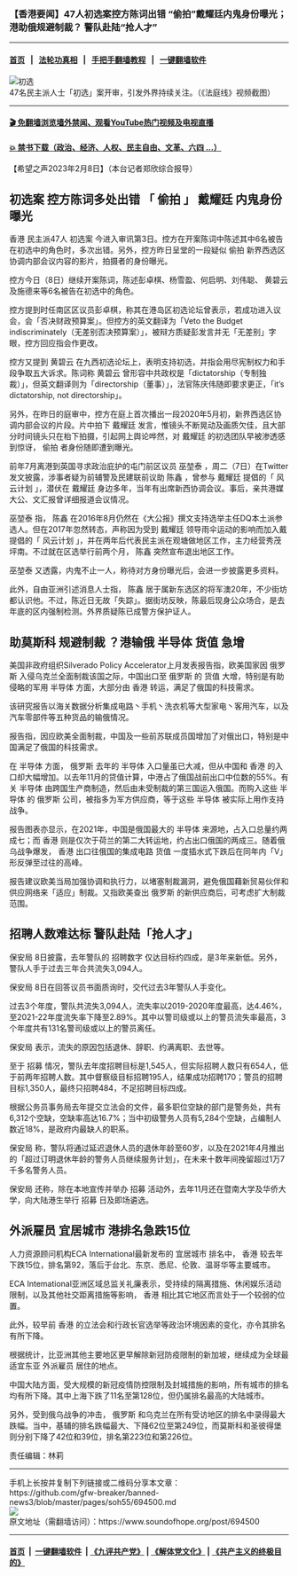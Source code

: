 ### 【香港要闻】47人初选案控方陈词出错 “偷拍”戴耀廷内鬼身份曝光；港助俄规避制裁？ 警队赴陆“抢人才”
------------------------

#### [首页](https://github.com/gfw-breaker/banned-news3/blob/master/README.md) &nbsp;&nbsp;|&nbsp;&nbsp; [法轮功真相](https://github.com/begood0513/basic/blob/master/README.md)  &nbsp;&nbsp;|&nbsp;&nbsp; [手把手翻墙教程](https://github.com/gfw-breaker/guides/wiki)  &nbsp;&nbsp;|&nbsp;&nbsp; [一键翻墙软件](https://github.com/gfw-breaker/nogfw/blob/master/README.md)  



<div><img alt="初选" src="https://img.soundofhope.org/2023-02/chuxuan-1675708836351.jpg"/>
<br/><figcaption class="caption">
 47名民主派人士「初选」案开审，引发外界持续关注。（《法庭线》视频截图）
</figcaption></div><hr/>

#### [ 🎬  免翻墙浏览墙外禁闻、观看YouTube热门视频及电视直播](https://github.com/gfw-breaker/HelloWorld)

#### [ 💥  禁书下载（政治、经济、人权、民主自由、文革、六四 ...）](https://github.com/gfw-breaker/books/blob/master/README.md)

<div><div class="Content__Wrapper sc-1bvya0-0 elmmKw article_body" data-checkusr="" itemprop="articleBody">
 <div id="post_place_1">
 </div>
 <p class="meta-top">
  <span class="meta">
   【希望之声2023年2月8日】（本台记者郑欣综合报导）
  </span>
 </p>
 <h2>
  <strong>
   <ok href="/term/491330">
    初选案
   </ok>
   控方陈词多处出错 「
   <ok href="/term/37316">
    偷拍
   </ok>
   」
   <ok href="/term/3820">
    戴耀廷
   </ok>
   内鬼身份曝光
  </strong>
 </h2>
 <p>
  <ok href="/term/1043">
   香港
  </ok>
  民主派47人
  <ok href="/term/491330">
   初选案
  </ok>
  今进入审讯第3日。控方在开案陈词中陈述其中6名被告在初选中的角色时，多次出错。另外，控方昨日呈堂的一段疑似
  <ok href="/term/37316">
   偷拍
  </ok>
  新界西选区协调内部会议内容的影片，拍摄者的身份曝光。
 </p>
 <p>
  控方今日（8日）继续开案陈词，陈述彭卓棋、杨雪盈、何启明、刘伟聪、
  <ok href="/term/89235">
   黄碧云
  </ok>
  及施德来等6名被告在初选中的角色。
 </p>
 <p>
  控方提到时任南区区议员彭卓棋，称其在港岛区初选论坛曾表示，若成功进入议会，会「否决财政预算案」。但控方的英文翻译为「Veto the Budget indiscriminately（无差别否决预算案）」，被辩方质疑彭发言并无「无差别」字眼，控方回应指会作更改。
 </p>
 <p>
  控方又提到
  <ok href="/term/89235">
   黄碧云
  </ok>
  在九西初选论坛上，表明支持初选，并指会用尽宪制权力和手段争取五大诉求。陈词称
  <ok href="/term/89235">
   黄碧云
  </ok>
  曾形容中共政权是「dictatorship（专制独裁）」，但英文翻译则为「directorship（董事）」，法官陈庆伟随即要求更正，「it’s dictatorship, not directorship」。
 </p>
 <p>
  另外，在昨日的庭审中，控方在庭上首次播出一段2020年5月初，新界西选区协调内部会议的片段。片中拍下
  <ok href="/term/3820">
   戴耀廷
  </ok>
  发言，惟镜头不断晃动及画质欠佳，且大部分时间镜头只在枱下拍摄，引起网上舆论哗然，对
  <ok href="/term/3820">
   戴耀廷
  </ok>
  的初选团队早被渗透感到惊讶，
  <ok href="/term/37316">
   偷拍
  </ok>
  者身份随即遭到曝光。
 </p>
 <p>
  前年7月离港到英国寻求政治庇护的屯门前区议员
  <ok href="/term/837024">
   巫堃泰
  </ok>
  ，周二（7日）在Twitter发文披露，涉事者疑为前辅警及民建联前议助
  <ok href="/term/837027">
   陈鑫
  </ok>
  ，曾参与
  <ok href="/term/3820">
   戴耀廷
  </ok>
  提倡的「
  <ok href="/term/837030">
   风云计划
  </ok>
  」，潜伏在
  <ok href="/term/3820">
   戴耀廷
  </ok>
  身边多年，当年有出席新西协调会议。事后，亲共港媒大公、文汇报曾详细报道会议情况。
 </p>
 <p>
  <ok href="/term/837024">
   巫堃泰
  </ok>
  指，
  <ok href="/term/837027">
   陈鑫
  </ok>
  在2016年8月仍然在《大公报》撰文支持选举主任DQ本土派参选人。但在2017年忽然转态，声称因为受到
  <ok href="/term/3820">
   戴耀廷
  </ok>
  领导雨伞运动的影响而加入戴提倡的「
  <ok href="/term/837030">
   风云计划
  </ok>
  」，并在两年后代表民主派在观塘做地区工作，主力经营秀茂坪南。不过就在区选举行前两个月，
  <ok href="/term/837027">
   陈鑫
  </ok>
  突然宣布退出地区工作。
 </p>
 <p>
  <ok href="/term/837024">
   巫堃泰
  </ok>
  又透露，内鬼不止一人，称待对方身份曝光后，会进一步披露更多资料。
 </p>
 <p>
  此外，自由亚洲引述消息人士指，
  <ok href="/term/837027">
   陈鑫
  </ok>
  居于属新东选区的将军澳20年，不少街坊都认识他。不过，陈近日无故「失踪」。据街坊反映，陈最后现身公众场合，是去年底的区内强制检测。外界质疑陈已成警方保护证人。
 </p>
 <h2>
  <strong>
   助莫斯科
   <ok href="/term/699256">
    规避制裁
   </ok>
   ？港输俄
   <ok href="/term/1745">
    半导体
   </ok>
   <ok href="/term/837033">
    货值
   </ok>
   急增
  </strong>
 </h2>
 <p>
  美国非政府组织Silverado Policy Accelerator上月发表报告指，欧美国家因
  <ok href="/term/1150">
   俄罗斯
  </ok>
  入侵乌克兰全面制裁该国之际，中国出口至
  <ok href="/term/1150">
   俄罗斯
  </ok>
  的
  <ok href="/term/837033">
   货值
  </ok>
  大增，特别是有助侵略的军用
  <ok href="/term/1745">
   半导体
  </ok>
  方面，大部分由
  <ok href="/term/1043">
   香港
  </ok>
  转运，满足了俄国的科技需求。
 </p>
 <p>
  该研究报告以海关数据分析集成电路丶手机丶洗衣机等大型家电丶客用汽车，以及汽车零部件等五种货品的输俄情况。
 </p>
 <p>
  报告指，因应欧美全面制裁，中国及一些前苏联成员国增加了对俄出口，特别是中国满足了俄国的科技需求。
 </p>
 <p>
  在
  <ok href="/term/1745">
   半导体
  </ok>
  方面，
  <ok href="/term/1150">
   俄罗斯
  </ok>
  去年的
  <ok href="/term/1745">
   半导体
  </ok>
  入口量虽已大减，但从中国和
  <ok href="/term/1043">
   香港
  </ok>
  的入口却大幅增加。以去年11月的贷值计算，中港占了俄国战前出口中位数的55%。有关
  <ok href="/term/1745">
   半导体
  </ok>
  由跨国生产商制造，然后由未受制裁的第三国运入俄国。而购入这些
  <ok href="/term/1745">
   半导体
  </ok>
  的
  <ok href="/term/1150">
   俄罗斯
  </ok>
  公司，被指多为军方供应商，等于这些
  <ok href="/term/1745">
   半导体
  </ok>
  被实际上用作支持战争。
 </p>
 <p>
  报告图表亦显示，在2021年，中国是俄国最大的
  <ok href="/term/1745">
   半导体
  </ok>
  来源地，占入口总量约两成七；而
  <ok href="/term/1043">
   香港
  </ok>
  则是仅次于荷兰的第二大转运地，约占出口俄国的两成三。随着俄乌战争爆发，
  <ok href="/term/1043">
   香港
  </ok>
  出口往俄国的集成电路
  <ok href="/term/837033">
   货值
  </ok>
  一度插水式下跌后在同年内「V」形反弹至过往的高峰。
 </p>
 <p>
  报告建议欧美当局加强协调和执行力，以堵塞制裁漏洞，避免俄国藉新贸易伙伴和供应网络来「适应」制裁。又指欧美查出
  <ok href="/term/1150">
   俄罗斯
  </ok>
  的新供应商后，可考虑扩大制裁范围。
 </p>
 <h2>
  <strong>
   招聘人数难达标 警队赴陆「抢人才」
  </strong>
 </h2>
 <p>
  <ok href="/term/774026">
   保安局
  </ok>
  8日披露，去年警队的
  <ok href="/term/837036">
   招聘数字
  </ok>
  仅达目标约四成，是3年来新低。另外，警队人手于过去三年合共流失3,094人。
 </p>
 <p>
  <ok href="/term/774026">
   保安局
  </ok>
  8日在回答议员书面质询时，交代过去3年警队人手变化。
 </p>
 <p>
  过去3个年度，警队共流失3,094人，流失率以2019-2020年度最高，达4.46%，至2021-22年度流失率下降至2.89%。其中以警司级或以上的警员流失率最高，3个年度共有131名警司级或以上的警员离任。
 </p>
 <p>
  <ok href="/term/774026">
   保安局
  </ok>
  表示，流失的原因包括退休、辞职、约满离职、去世等。
 </p>
 <p>
  至于
  <ok href="/term/127456">
   招募
  </ok>
  情况，警队去年度招聘目标是1,545人，但实际招聘人数只有654人，低于前两年招聘人数。其中督察级目标招聘195人，结果成功招聘170；警员的招聘目标1,350人，最终只招聘484，不足招聘目标四成。
 </p>
 <p>
  根据公务员事务局去年提交立法会的文件，最多职位空缺的部门是警务处，共有6,312个空缺，空缺率高达16.7%；当中初级警务人员有5,284个空缺，占编制人数近18%，是政府内最缺人的职系。
 </p>
 <p>
  <ok href="/term/774026">
   保安局
  </ok>
  称，警队将通过延迟退休人员的退休年龄至60岁，以及在2021年4月推出的「超过订明退休年龄的警务人员继续服务计划」，在未来十数年间挽留超过1万7千多名警务人员。
 </p>
 <p>
  <ok href="/term/774026">
   保安局
  </ok>
  还称，除在本地宣传并举办
  <ok href="/term/127456">
   招募
  </ok>
  活动外，去年11月还在暨南大学及华侨大学，向大陆港生举行
  <ok href="/term/127456">
   招募
  </ok>
  日及即场遴选。
 </p>
 <h2>
  <strong>
   <ok href="/term/837039">
    外派雇员
   </ok>
   <ok href="/term/521729">
    宜居城市
   </ok>
   港排名急跌15位
  </strong>
 </h2>
 <p>
  人力资源顾问机构ECA International最新发布的
  <ok href="/term/521729">
   宜居城市
  </ok>
  排名中，
  <ok href="/term/1043">
   香港
  </ok>
  较去年下跌15位，排名第92，落后于台北、东京、悉尼、伦敦、温哥华等主要城市。
 </p>
 <p>
  ECA Intemational亚洲区域总监关礼廉表示，受持续的隔离措施、休闲娱乐活动限制，以及其他社交距离措施等影响，
  <ok href="/term/1043">
   香港
  </ok>
  相比其它地区而言处于一个较弱的位置。
 </p>
 <p>
  此外，较早前
  <ok href="/term/1043">
   香港
  </ok>
  的立法会和行政长官选举等政治环境因素的变化，亦令其排名有所下降。
 </p>
 <p>
  根据统计，比亚洲其他主要地区更早解除新冠防疫限制的新加坡，继续成为全球最适宜东亚
  <ok href="/term/837039">
   外派雇员
  </ok>
  居住的地点。
 </p>
 <p>
  中国大陆方面，受大规模的新冠疫情防控限制及封城措施的影响，所有城市的排名均有所下降。其中上海下跌了11名至第128位，但仍属排名最高的大陆城市。
 </p>
 <p>
  另外，受到俄乌战争的冲击，
  <ok href="/term/1150">
   俄罗斯
  </ok>
  和乌克兰在所有受访地区的排名中录得最大跌幅。当中，基辅的排名跌幅最大、下降62位至第249位，而莫斯科和圣彼得堡则分别下降了42位和39位，排名第223位和第226位。
 </p>
 <p class="meta-btm">
  责任编辑：林莉
 </p>
</div>
</div>
<hr/>
手机上长按并复制下列链接或二维码分享本文章：<br/>
https://github.com/gfw-breaker/banned-news3/blob/master/pages/soh55/694500.md <br/>
<a href='https://github.com/gfw-breaker/banned-news3/blob/master/pages/soh55/694500.md'><img src='https://github.com/gfw-breaker/banned-news3/blob/master/pages/soh55/694500.md.png'/></a> <br/>
原文地址（需翻墙访问）：https://www.soundofhope.org/post/694500


------------------------
#### [首页](https://github.com/gfw-breaker/banned-news3/blob/master/README.md) &nbsp;|&nbsp; [一键翻墙软件](https://github.com/gfw-breaker/nogfw/blob/master/README.md) &nbsp;| [《九评共产党》](https://github.com/gfw-breaker/9ping.md/blob/master/README.md#九评之一评共产党是什么) | [《解体党文化》](https://github.com/gfw-breaker/jtdwh.md/blob/master/README.md) | [《共产主义的终极目的》](https://github.com/gfw-breaker/gczydzjmd.md/blob/master/README.md)


<img src='http://gfw-breaker.win/banned-news3/pages/soh55/694500.md' width='0px' height='0px'/>